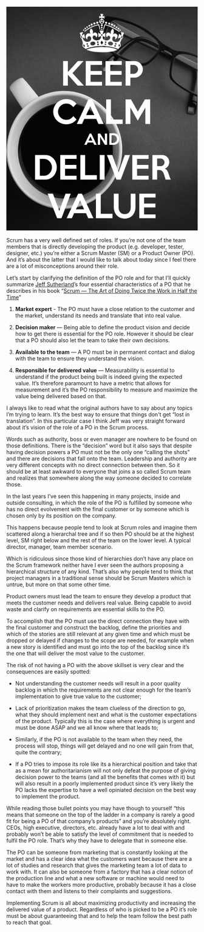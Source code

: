 <p align="center">
    <img src="../images/keep_calm_deliver_value.png" alt="Keep calm and deliver value"/>
</p>

Scrum has a very well defined set of roles. If you’re not one of the team members that is directly developing the product (e.g. developer, tester, designer, etc.) you’re either a Scrum Master (SM) or a Product Owner (PO). And it’s about the latter that I would like to talk about today since I feel there are a lot of misconceptions around their role.

Let’s start by clarifying the definition of the PO role and for that I’ll quickly summarize [Jeff Sutherland](https://en.wikipedia.org/wiki/Jeff_Sutherland)’s four essential characteristics of a PO that he describes in his book “[Scrum — The Art of Doing Twice the Work in Half the Time](https://www.goodreads.com/book/show/19288230-scrum)”

1. **Market expert** - The PO must have a close relation to the customer and the market, understand its needs and translate that into real value.
   
2. **Decision maker** — Being able to define the product vision and decide how to get there is essential for the PO role. However it should be clear that a PO should also let the team to take their own decisions.
   
3. **Available to the team** — A PO must be in permanent contact and dialog with the team to ensure they understand the vision.
   
4. **Responsible for delivered value** — Measurability is essential to understand if the product being built is indeed giving the expected value. It’s therefore paramount to have a metric that allows for measurement and it’s the PO responsibility to measure and maximize the value being delivered based on that.
  
I always like to read what the original authors have to say about any topics I’m trying to learn. It’s the best way to ensure that things don't get “lost in translation”. In this particular case I think Jeff was very straight forward about it’s vision of the role of a PO in the Scrum process.

Words such as authority, boss or even manager are nowhere to be found on those definitions. There is the “decision” word but it also says that despite having decision powers a PO must not be the only one “calling the shots” and there are decisions that fall onto the team.
Leadership and authority are very different concepts with no direct connection between then. So it should be at least awkward to everyone that joins a so called Scrum team and realizes that somewhere along the way someone decided to correlate those.

In the last years I’ve seen this happening in many projects, inside and outside consulting, in which the role of the PO is fulfilled by someone who has no direct evolvement with the final customer or by someone which is chosen only by its position on the company.

This happens because people tend to look at Scrum roles and imagine them scattered along a hierarchal tree and if so then PO should be at the highest level, SM right below and the rest of the team on the lower level. A typical director, manager, team member scenario. 

Which is ridiculous since those kind of hierarchies don’t have any place on the Scrum framework neither have I ever seen the authors proposing a hierarchical structure of any kind. That’s also why people tend to think that project managers in a traditional sense should be Scrum Masters which is untrue, but more on that some other time.

Product owners must lead the team to ensure they develop a product that meets the customer needs and delivers real value. Being capable to avoid waste and clarify on requirements are essential skills to the PO.

To accomplish that the PO must use the direct connection they have with the final customer and construct the backlog, define the priorities and which of the stories are still relevant at any given time and which must be dropped or delayed if changes to the scope are needed, for example when a new story is identified and must go into the top of the backlog since it’s the one that will deliver the most value to the customer.

The risk of not having a PO with the above skillset is very clear and the consequences are easily spotted:

- Not understanding the customer needs will result in a poor quality backlog in which the requirements are not clear enough for the team’s implementation to give true value to the customer;
  
- Lack of prioritization makes the team clueless of the direction to go, what they should implement next and what is the customer expectations of the product. Typically this is the case where everything is urgent and must be done ASAP and we all know where that leads to;
- Similarly, if the PO is not available to the team when they need, the process will stop, things will get delayed and no one will gain from that, quite the contrary;
  
- If a PO tries to impose its role like its a hierarchical position and take that as a mean for authoritarianism will not only defeat the purpose of giving decision power to the teams (and all the benefits that comes with it) but will also result in a poorly implemented product since it’s very likely the PO lacks the expertise to have a well opiniated decision on the best way to implement the product.

While reading those bullet points you may have though to yourself “this means that someone on the top of the ladder in a company is rarely a good fit for being a PO of that company’s products” and you’re absolutely right. CEOs, high executive, directors, etc. already have a lot to deal with and probably won’t be able to satisfy the level of commitment that is needed to fulfil the PO role. That’s why they have to delegate that in someone else.

The PO can be someone from marketing that is constantly looking at the market and has a clear idea what the customers want because there are a lot of studies and research that gives the marketing team a lot of data to work with. It can also be someone from a factory that has a clear notion of the production line and what a new software or machine would need to have to make the workers more productive, probably because it has a close contact with them and listens to their complaints and suggestions.

Implementing Scrum is all about maximizing productivity and increasing the delivered value of a product. Regardless of who is picked to be a PO it’s role must be about guaranteeing that and to help the team follow the best path to reach that goal.